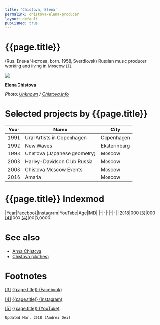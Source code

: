 ```yaml
---
title: 'Chistova, Elena'
permalink: chistova-elena-producer
layout: default
published: true
---
```


# {{page.title}}

(Rus. Елена Чистова, born. 1958, Sverdlovsk) Russian music producer working and living in Moscow <span id="a1">[\[1\]](#f1)</span>.

![](/encyclopedia/images/chistova-elena.jpg)

**Elena Chistova**

*Photo: [Unknown](index) / [Chistova.info](chistova.info)*

# Selected projects by {{page.title}}

|Year|Name|City|
|-|-|-|
|1991|Ural Artists in Copenhagen|Copenhagen|
|1992|New Waves|Ekaterinburg|
|1998|Chistova (Japanese geometry)|Moscow|
|2003|Harley-Davidson Club Russia|Moscow|
|2008|Chistova Moscow Events|Moscow|
|2016|Amaria|Moscow|

# {{page.title}} Indexmod

|Year|Facebook|Instagram|YouTube|Age|IMD|
|-|-|-|-|-|
|2018|000 <span id="a3">[\[3\]](#f3)</span>|000 <span id="a4">[\[4\]](#f4)</span>|000 <span id="a4">[\[4\]](#f4)</span>|00|0,0000|

# See also

+ [Anna Chistova](chistova-anna)
+ [Chistova (clothes)](chistova-clothes)

# Footnotes

[[3]](#a3) <span id="f3"></span> [{{page.title}} (Facebook)](index)

[[4]](#a4) <span id="f4"></span> [{{page.title}} (Instagram)](index)

[[5]](#a5) <span id="f5"></span> [{{page.title}} (YouTube)](index)

`Updated Mar. 2018 (Andrei Dei)`
